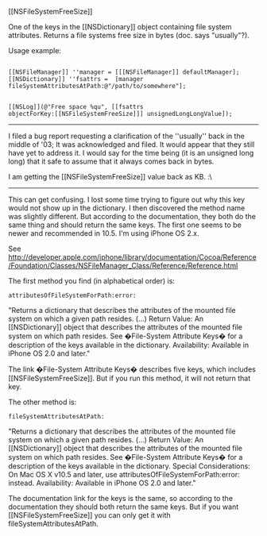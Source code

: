 [[NSFileSystemFreeSize]]

One of the keys in the [[NSDictionary]] object containing file system attributes. Returns a file systems free size in bytes (doc. says "usually"?).

Usage example:

<code>
[[NSFileManager]] ''manager = [[[NSFileManager]] defaultManager];
[[NSDictionary]] ''fsattrs =  [manager fileSystemAttributesAtPath:@"/path/to/somewhere"];

[[NSLog]](@"Free space %qu", [[fsattrs objectForKey:[[NSFileSystemFreeSize]]] unsignedLongLongValue]);
</code>

----

I filed a bug report requesting a clarification of the ''usually'' back in the middle of '03; It was acknowledged and filed. It would appear that they still have yet to address it. I would say for the time being (it is an unsigned long long) that it safe to assume that it always comes back in bytes.


I am getting the [[NSFileSystemFreeSize]] value back as KB. :\

----
This can get confusing. I lost some time trying to figure out why this key would not show up in the dictionary. I then discovered the method name was slightly different. But according to the documentation, they both do the same thing and should return the same keys. The first one seems to be newer and recommended in 10.5. I'm using iPhone OS 2.x.

See http://developer.apple.com/iphone/library/documentation/Cocoa/Reference/Foundation/Classes/NSFileManager_Class/Reference/Reference.html

The first method you find (in alphabetical order) is:

<code>attributesOfFileSystemForPath:error:</code>

"Returns a dictionary that describes the attributes of the mounted file system on which a given path resides.
(...) Return Value: An [[NSDictionary]] object that describes the attributes of the mounted file system on which path resides. See �File-System Attribute Keys� for a description of the keys available in the dictionary. Availability: Available in iPhone OS 2.0 and later."

The link �File-System Attribute Keys� describes five keys, which includes [[NSFileSystemFreeSize]]. But if you run this method, it will not return that key.

The other method is:

<code>fileSystemAttributesAtPath:</code>

"Returns a dictionary that describes the attributes of the mounted file system on which a given path resides.
(...) Return Value: An [[NSDictionary]] object that describes the attributes of the mounted file system on which path resides. See �File-System Attribute Keys� for a description of the keys available in the dictionary. Special Considerations: On Mac OS X v10.5 and later, use attributesOfFileSystemForPath:error: instead. Availability: Available in iPhone OS 2.0 and later."

The documentation link for the keys is the same, so according to the documentation they should both return the same keys. But if you want [[NSFileSystemFreeSize]] you can only get it with fileSystemAttributesAtPath.